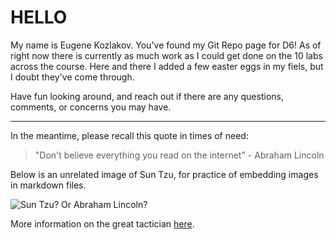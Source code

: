 # HELLO  

My name is Eugene Kozlakov. You've found my Git Repo page for D6! As of right now there is currently as much work as I could get done on the 10 labs across the course. Here and there I added a few easter eggs in my fiels, but I doubt they've come through.

Have fun looking around, and reach out if there are any questions, comments, or concerns you may have.

***  

In the meantime, please recall this quote in times of need:  

  > "Don't believe everything you read on the internet" - Abraham Lincoln  
 
 Below is an unrelated image of Sun Tzu, for practice of embedding images in markdown files.
 
 ![Sun Tzu? Or Abraham Lincoln?](https://upload.wikimedia.org/wikipedia/commons/c/cf/%E5%90%B4%E5%8F%B8%E9%A9%AC%E5%AD%99%E6%AD%A6.jpg)  
 
 More information on the great tactician [here](https://en.wikipedia.org/wiki/Sun_Tzu).
 
 

